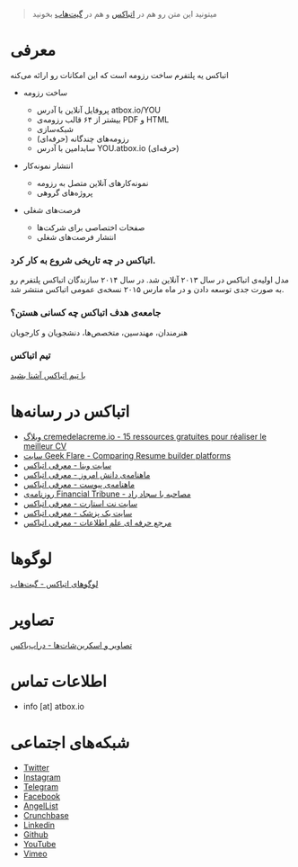>میتونید این متن رو هم در [اتباکس](https://atbox.io/pages/press-kit) و هم در [گیت‌هاب](https://github.com/Atbox/presskit) بخونید

# معرفی #

اتباکس یه پلتفرم ساخت رزومه است که این امکانات رو ارائه می‌کنه

* ساخت رزومه
  * پروفایل آنلاین با آدرس atbox.io/YOU
  * بیشتر از ۶۴ قالب رزومه‌ی PDF و HTML
  * شبکه‌سازی
  * رزومه‌های چندگانه (حرفه‌ای)
  * سابدامین با آدرس YOU.atbox.io (حرفه‌ای)

* انتشار نمونه‌کار
  * نمونه‌کارهای آنلاین متصل به رزومه
  * پروژه‌های گروهی

* فرصت‌های شغلی
  * صفحات اختصاصی برای شرکت‌ها
  * انتشار فرصت‌های شغلی

### اتباکس در چه تاریخی شروع به کار کرد. ###
مدل اولیه‌ی اتباکس در سال ۲۰۱۳ آنلاین شد. در سال ۲۰۱۴ سازندگان اتباکس پلتفرم رو به صورت جدی توسعه دادن و در ماه مارس ۲۰۱۵ نسخه‌ی عمومی اتباکس منتشر شد.

### جامعه‌ی هدف اتباکس چه کسانی هستن؟ ###
هنرمندان، مهندسین، متخصص‌ها، دنشجویان و کارجویان

### تیم اتباکس ###
[با تیم اتباکس آشنا بشید](https://atbox.io/pages/team)


# اتباکس در رسانه‌ها #

* [وبلاگ cremedelacreme.io - 15 ressources gratuites pour réaliser le meilleur CV](http://blog.cremedelacreme.io/2017/06/08/rh-cv-ressources-gratuites/)
* [سایت Geek Flare - Comparing Resume builder platforms](https://geekflare.com/free-visual-resume-to-impress/)
* [سایت وبنا - معرفی اتباکس](http://webna.ir/9318/best-free-resume-builder)
* [ماهنامه‌ی دانش امروز - معرفی اتباکس](http://daneshemrouz.com/2016/11/22/%D8%B3%D8%A7%D8%AE%D8%AA-%D8%B1%D9%88%D8%B2%D9%85%D9%87-%D8%AF%D8%B1-%D8%A7%D8%AA%D8%A8%D8%A7%DA%A9%D8%B3-%D8%AA%D9%86%D9%87%D8%A7-%D8%AF%D8%B1-160-%D8%AB%D8%A7%D9%86%DB%8C%D9%87/)
* [ماهنامه‌ی پیوست - معرفی اتباکس](http://peivast.com/solution/%D8%A8%D8%B1%D9%88-%DA%A9%D8%A7%D8%B1-%D9%85%DB%8C%E2%80%8C%DA%A9%D9%86%D8%8C-%D9%86%DA%AF%D9%88-%D9%86%DB%8C%D8%B3%D8%AA-%DA%A9%D8%A7%D8%B1/)
* [روزنامه‌ی Financial Tribune - مصاحبه با سجاد راد](http://financialtribune.com/articles/sci-tech/42477/atbox-perfect-cv-job)
* [سایت نت استارت - معرفی اتباکس](http://www.netstart.ir/7231/%D8%A7%DB%8C%D9%86-%D8%A8%D8%A7%D8%B1-%D9%81%D8%B1%D8%B5%D8%AA%E2%80%8C%D9%87%D8%A7%DB%8C-%D8%B4%D8%BA%D9%84%DB%8C-%D8%B4%D9%85%D8%A7-%D8%B1%D8%A7-%D9%BE%DB%8C%D8%AF%D8%A7-%D9%85%DB%8C%E2%80%8C%DA%A9/)
* [سایت یک پزشک - معرفی اتباکس](http://1pezeshk.com/archives/2015/11/atbox.html)
* [مرجع حرفه ای علم اطلاعات - معرفی اتباکس](http://libjobs.ir/لذت-داشتن-یک-رزومه-حرفه-ای-را-با-atbox-بچشید/)


# لوگو‌ها #
[لوگو‌های اتباکس - گیت‌هاب](https://github.com/Atbox/logo)

# تصاویر #
[تصاویر و اسکرین‌شات‌ها - دراپ‌باکس](https://www.dropbox.com/sh/ss5ooqn2ngz5mwh/AAAKp4TmaAItZ4OgipNbQ3Mqa?dl=0)

# اطلاعات تماس #
* info [at] atbox.io

# شبکه‌های اجتماعی #
* [Twitter](https://twitter.com/atbox)
* [Instagram](https://instagram.com/atbox_io)
* [Telegram](https://telegram.me/atbox)
* [Facebook](https://facebook.com/atbox)
* [AngelList](https://angel.co/atbox)
* [Crunchbase](http://crunchbase.com/organization/atbox-io)
* [Linkedin](https://www.linkedin.com/company/atbox)
* [Github](https://github.com/atbox)
* [YouTube](https://www.youtube.com/channel/UCliUnQtp--WIbeerevL0uzA)
* [Vimeo](https://vimeo.com/atbox)


